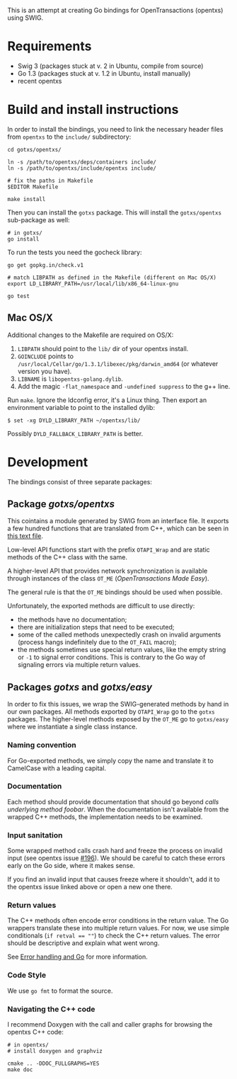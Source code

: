 This is an attempt at creating Go bindings for OpenTransactions (opentxs) using
SWIG.

# Requirements

* Swig 3 (packages stuck at v. 2 in Ubuntu, compile from source)
* Go 1.3 (packages stuck at v. 1.2 in Ubuntu, install manually)
* recent opentxs

# Build and install instructions

In order to install the bindings, you need to link the necessary header files
from `opentxs` to the `include/` subdirectory:

```
cd gotxs/opentxs/

ln -s /path/to/opentxs/deps/containers include/
ln -s /path/to/opentxs/include/opentxs include/

# fix the paths in Makefile
$EDITOR Makefile

make install
```

Then you can install the `gotxs` package. This will install the `gotxs/opentxs`
sub-package as well:

```
# in gotxs/
go install
```

To run the tests you need the gocheck library:

```
go get gopkg.in/check.v1

# match LIBPATH as defined in the Makefile (different on Mac OS/X)
export LD_LIBRARY_PATH=/usr/local/lib/x86_64-linux-gnu

go test
```

## Mac OS/X

Additional changes to the Makefile are required on OS/X:

1. `LIBPATH` should point to the `lib/` dir of your opentxs install.
2. `GOINCLUDE` points to `/usr/local/Cellar/go/1.3.1/libexec/pkg/darwin_amd64`
   (or whatever version you have).
3. `LIBNAME` is `libopentxs-golang.dylib`.
4. Add the magic `-flat_namespace` and `-undefined suppress` to the g++ line.

Run `make`. Ignore the ldconfig error, it's a Linux thing.
Then export an environment variable to point to the installed dylib:

```
$ set -xg DYLD_LIBRARY_PATH ~/opentxs/lib/
```

Possibly `DYLD_FALLBACK_LIBRARY_PATH` is better.

# Development

The bindings consist of three separate packages:

## Package *gotxs/opentxs*

This cointains a module generated by SWIG from an interface file. It exports a
few hundred functions that are translated from C++, which can be seen in
[this text file](opentxs/opentxs.txt).

Low-level API functions start with the prefix `OTAPI_Wrap` and are static
methods of the C++ class with the same.

A higher-level API that provides network synchronization is available through
instances of the class `OT_ME` (*OpenTransactions Made Easy*).

The general rule is that the `OT_ME` bindings should be used when possible.

Unfortunately, the exported methods are difficult to use directly:

* the methods have no documentation;
* there are initialization steps that need to be executed;
* some of the called methods unexpectedly crash on invalid arguments (process
  hangs indefinitely due to the `OT_FAIL` macro);
* the methods sometimes use special return values, like the empty string or `-1`
  to signal error conditions. This is contrary to the Go way of signaling
  errors via multiple return values.

## Packages *gotxs* and *gotxs/easy*

In order to fix this issues, we wrap the SWIG-generated methods by hand in our
own packages. All methods exported by `OTAPI_Wrap` go to the `gotxs` packages.
The higher-level methods exposed by the `OT_ME` go to `gotxs/easy` where we
instantiate a single class instance.

### Naming convention

For Go-exported methods, we simply copy the name and translate it to CamelCase
with a leading capital.

### Documentation

Each method should provide documentation that should go beyond *calls underlying
method foobar*. When the documentation isn't available from the wrapped C++
methods, the implementation needs to be examined.

### Input sanitation

Some wrapped method calls crash hard and freeze the process on invalid input
(see opentxs issue [#196](https://github.com/Open-Transactions/opentxs/issues/196)).
We should be careful to catch these errors early on the Go side, where it makes sense.

If you find an invalid input that causes freeze where it shouldn't, add it to
the opentxs issue linked above or open a new one there.

### Return values

The C++ methods often encode error conditions in the return value. The
Go wrappers translate these into multiple return values.  For now, we use simple
conditionals (`if retval == ""`) to check the C++ return values. The error
should be descriptive and explain what went wrong.

See [Error handling and Go](http://blog.golang.org/error-handling-and-go) for
more information.

### Code Style

We use `go fmt` to format the source.

### Navigating the C++ code

I recommend Doxygen with the call and caller graphs for browsing the opentxs C++
code:

```
# in opentxs/
# install doxygen and graphviz

cmake .. -DDOC_FULLGRAPHS=YES
make doc
```
